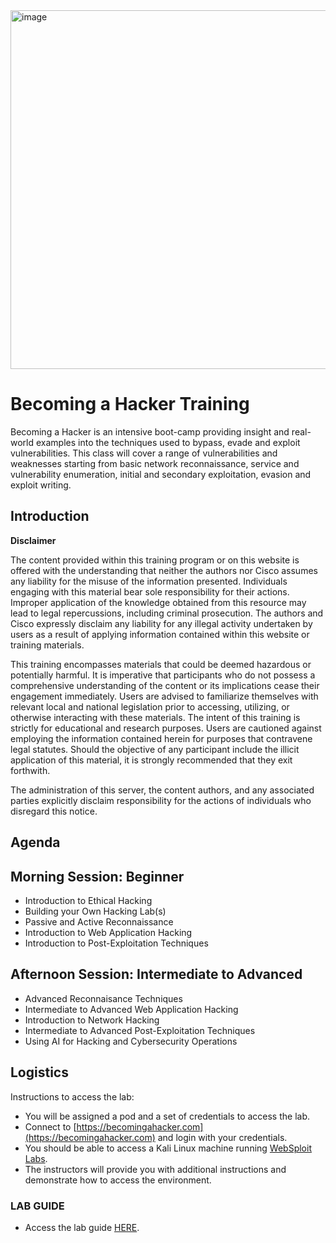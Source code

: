 <img width="574" alt="image" src="https://github.com/becomingahacker/bah-foundations-site/assets/1690898/5f30bc3d-749e-4319-af51-080aef5b7a41">

# Becoming a Hacker Training

Becoming a Hacker is an intensive boot-camp providing insight and real-world examples into the techniques used to bypass, evade and exploit vulnerabilities. This class will cover a range of vulnerabilities and weaknesses starting from basic network reconnaissance, service and vulnerability enumeration, initial and secondary exploitation, evasion and exploit writing.

## Introduction

**Disclaimer**

The content provided within this training program or on this website is offered with the understanding that neither the authors nor Cisco assumes any liability for the misuse of the information presented. Individuals engaging with this material bear sole responsibility for their actions. Improper application of the knowledge obtained from this resource may lead to legal repercussions, including criminal prosecution. The authors and Cisco expressly disclaim any liability for any illegal activity undertaken by users as a result of applying information contained within this website or training materials.

This training encompasses materials that could be deemed hazardous or potentially harmful. It is imperative that participants who do not possess a comprehensive understanding of the content or its implications cease their engagement immediately. Users are advised to familiarize themselves with relevant local and national legislation prior to accessing, utilizing, or otherwise interacting with these materials. The intent of this training is strictly for educational and research purposes. Users are cautioned against employing the information contained herein for purposes that contravene legal statutes. Should the objective of any participant include the illicit application of this material, it is strongly recommended that they exit forthwith.

The administration of this server, the content authors, and any associated parties explicitly disclaim responsibility for the actions of individuals who disregard this notice.

## Agenda

## Morning Session: Beginner

- Introduction to Ethical Hacking
- Building your Own Hacking Lab(s)
- Passive and Active Reconnaissance
- Introduction to Web Application Hacking
- Introduction to Post-Exploitation Techniques


## Afternoon Session: Intermediate to Advanced
- Advanced Reconnaisance Techniques
- Intermediate to Advanced Web Application Hacking
- Introduction to Network Hacking
- Intermediate to Advanced Post-Exploitation Techniques
- Using AI for Hacking and Cybersecurity Operations

## Logistics
Instructions to access the lab:
- You will be assigned a pod and a set of credentials to access the lab.
- Connect to [https://becomingahacker.com](https://becomingahacker.com) and login with your credentials.
- You should be able to access a Kali Linux machine running [WebSploit Labs](https://websploit.org/).
- The instructors will provide you with additional instructions and demonstrate how to access the environment.

### LAB GUIDE
- Access the lab guide [HERE](https://becomingahacker.com/training/lab-guide).
